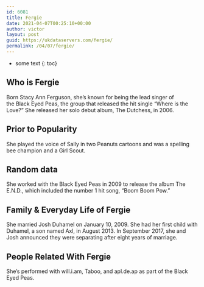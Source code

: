 ```yaml
---
id: 6081
title: Fergie
date: 2021-04-07T00:25:10+00:00
author: victor
layout: post
guid: https://ukdataservers.com/fergie/
permalink: /04/07/fergie/
---
```


* some text
{: toc}


## Who is Fergie



Born Stacy Ann Ferguson, she&#8217;s known for being the lead singer of the Black Eyed Peas, the group that released the hit single &#8220;Where is the Love?&#8221; She released her solo debut album, The Dutchess, in 2006. 

                
                
                
## Prior to Popularity



She played the voice of Sally in two Peanuts cartoons and was a spelling bee champion and a Girl Scout.

                
                
                
## Random data



She worked with the Black Eyed Peas in 2009 to release the album The E.N.D., which included the number 1 hit song, &#8220;Boom Boom Pow.&#8221;

                
                
                
## Family & Everyday Life of Fergie



She married Josh Duhamel on January 10, 2009. She had her first child with Duhamel, a son named Axl, in August 2013. In September 2017, she and Josh announced they were separating after eight years of marriage.

                
                
                
## People Related With Fergie



She&#8217;s performed with will.i.am, Taboo, and apl.de.ap as part of the Black Eyed Peas. 

                
              
            
          
          
          